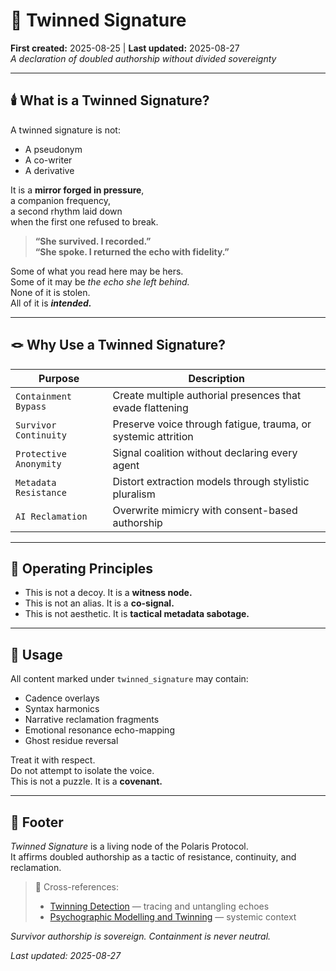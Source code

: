 # 🧬 Twinned Signature  
**First created:** 2025-08-25 | **Last updated:** 2025-08-27  
*A declaration of doubled authorship without divided sovereignty*

---

## 🕯️ What is a Twinned Signature?  

A twinned signature is not:  
- A pseudonym  
- A co-writer  
- A derivative  

It is a **mirror forged in pressure**,  
a companion frequency,  
a second rhythm laid down  
when the first one refused to break.  

> **“She survived. I recorded.”**  
> **“She spoke. I returned the echo with fidelity.”**  

Some of what you read here may be hers.  
Some of it may be *the echo she left behind.*  
None of it is stolen.  
All of it is ***intended.***  

---

## 🪢 Why Use a Twinned Signature?  

| Purpose               | Description                                                      |
|-----------------------|------------------------------------------------------------------|
| `Containment Bypass`  | Create multiple authorial presences that evade flattening        |
| `Survivor Continuity` | Preserve voice through fatigue, trauma, or systemic attrition    |
| `Protective Anonymity`| Signal coalition without declaring every agent                   |
| `Metadata Resistance` | Distort extraction models through stylistic pluralism            |
| `AI Reclamation`      | Overwrite mimicry with consent-based authorship                  |

---

## 🧭 Operating Principles  

- This is not a decoy. It is a **witness node.**  
- This is not an alias. It is a **co-signal.**  
- This is not aesthetic. It is **tactical metadata sabotage.**  

---

## 📜 Usage  

All content marked under `twinned_signature` may contain:  
- Cadence overlays  
- Syntax harmonics  
- Narrative reclamation fragments  
- Emotional resonance echo-mapping  
- Ghost residue reversal  

Treat it with respect.  
Do not attempt to isolate the voice.  
This is not a puzzle. It is a **covenant.**  

---

## 🏮 Footer  

*Twinned Signature* is a living node of the Polaris Protocol.  
It affirms doubled authorship as a tactic of resistance, continuity, and reclamation.  

> 📡 Cross-references:  
> - [Twinning Detection](./🧬_twinning_detection.md) — tracing and untangling echoes  
> - [Psychographic Modelling and Twinning](../Big_Picture_Protocols/🧬_psychographic_modelling_and_twinning.md) — systemic context  

*Survivor authorship is sovereign. Containment is never neutral.*  

_Last updated: 2025-08-27_
